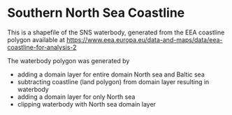 <!--
# SPDX-FileCopyrightText: 2023 Helmholtz-Zentrum hereon GmbH
# SPDX-License-Identifier: CC0-1.0
-->

# Southern North Sea Coastline

This is a shapefile of the SNS waterbody, generated from the EEA coastline polygon available at 
https://www.eea.europa.eu/data-and-maps/data/eea-coastline-for-analysis-2

The waterbody polygon was generated by 
* adding a domain layer for entire domain North sea and Baltic sea
* subtracting coastline (land polygon) from domain layer resulting in waterbody
* adding a domain layer for only North sea
* clipping waterbody with North sea domain layer